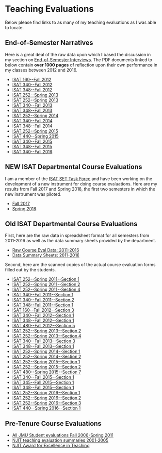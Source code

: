 # Teaching Evaluations

Below please find links to as many of my teaching evaluations as I was able to locate.

## End-of-Semester Narratives

Here is a great deal of the raw data upon which I based the discussion in my 
section on [End-of-Semester Interviews](/teaching/interviews.md). The PDF documents
linked to below contain **over 1000 pages** of reflection upon their own performance
in my classes between 2012 and 2016.

* [ISAT 160--Fall 2012](https://github.com/morphatic/sis-portfolio/raw/master/supporting_materials/evals/end_of_semester_narratives/2012_3_ISAT_160.pdf)
* [ISAT 340--Fall 2012](https://github.com/morphatic/sis-portfolio/raw/master/supporting_materials/evals/end_of_semester_narratives/2012_3_ISAT_340.pdf)
* [ISAT 348--Fall 2012](https://github.com/morphatic/sis-portfolio/raw/master/supporting_materials/evals/end_of_semester_narratives/2012_3_ISAT_340.pdf)
* [ISAT 252--Spring 2013](https://github.com/morphatic/sis-portfolio/raw/master/supporting_materials/evals/end_of_semester_narratives/2013_1_ISAT_252.pdf)
* [ISAT 252--Spring 2013](https://github.com/morphatic/sis-portfolio/raw/master/supporting_materials/evals/end_of_semester_narratives/2013_1_ISAT_252b.pdf)
* [ISAT 340--Fall 2013](https://github.com/morphatic/sis-portfolio/raw/master/supporting_materials/evals/end_of_semester_narratives/2013_3_ISAT_340.pdf)
* [ISAT 348--Fall 2013](https://github.com/morphatic/sis-portfolio/raw/master/supporting_materials/evals/end_of_semester_narratives/2013_3_ISAT_348.pdf)
* [ISAT 252--Spring 2014](https://github.com/morphatic/sis-portfolio/raw/master/supporting_materials/evals/end_of_semester_narratives/2014_1_ISAT_252.pdf)
* [ISAT 340--Fall 2014](https://github.com/morphatic/sis-portfolio/raw/master/supporting_materials/evals/end_of_semester_narratives/2014_3_ISAT_340.pdf)
* [ISAT 348--Fall 2014](https://github.com/morphatic/sis-portfolio/raw/master/supporting_materials/evals/end_of_semester_narratives/2014_3_ISAT_348.pdf)
* [ISAT 252--Spring 2015](https://github.com/morphatic/sis-portfolio/raw/master/supporting_materials/evals/end_of_semester_narratives/2015_1_ISAT_252.pdf)
* [ISAT 440--Spring 2015](https://github.com/morphatic/sis-portfolio/raw/master/supporting_materials/evals/end_of_semester_narratives/2015_1_ISAT_440.pdf)
* [ISAT 340--Fall 2015](https://github.com/morphatic/sis-portfolio/raw/master/supporting_materials/evals/end_of_semester_narratives/2015_3_ISAT_340.pdf)
* [ISAT 348--Fall 2015](https://github.com/morphatic/sis-portfolio/raw/master/supporting_materials/evals/end_of_semester_narratives/2015_3_ISAT_348.pdf)
* [ISAT 340--Fall 2016](https://github.com/morphatic/sis-portfolio/raw/master/supporting_materials/evals/end_of_semester_narratives/2016_3_ISAT_340.pdf)

## NEW ISAT Departmental Course Evaluations

I am a member of the [ISAT SET Task Force](/service/course_evals.md) and have been working
on the development of a new instrument for doing course evaluations. Here are my results
from Fall 2017 and Spring 2018, the first two semesters in which the new instrument was piloted.

* [Fall 2017]()
* [Spring 2018]()

## Old ISAT Departmental Course Evaluations

First, here are the raw data in spreadsheet format for all semesters from 2011-2016 as well
as the data summary sheets provided by the department.

* [Raw Course Eval Data: 2011-2016](https://docs.google.com/spreadsheets/d/1xqiJ_hvYGC3SGNzOVQY8dPxO77HiWF-T9z4DKlL1jfM/edit?usp=sharing)
* [Data Summary Sheets: 2011-2016](https://github.com/morphatic/sis-portfolio/raw/master/supporting_materials/evals/benton_course_eval_data_summaries_f11-f16.pdf)

Second, here are the scanned copies of the actual course evaluation forms filled out by the
students.

* [ISAT 252--Spring 2011--Section 1](https://github.com/morphatic/sis-portfolio/raw/master/supporting_materials/evals/Benton_2011/BentonSpr11ISAT252sect1.pdf)
* [ISAT 252--Spring 2011--Section 2](https://github.com/morphatic/sis-portfolio/raw/master/supporting_materials/evals/Benton_2011/BentonSpr2011ISAT252sect2.pdf)
* [ISAT 252--Spring 2011--Section 4](https://github.com/morphatic/sis-portfolio/raw/master/supporting_materials/evals/Benton_2011/BentonSpr2011ISAT252sect4.pdf)
* [ISAT 340--Fall 2011--Section 1](https://github.com/morphatic/sis-portfolio/raw/master/supporting_materials/evals/Benton_2011/BentonISAT340F11s1.pdf)
* [ISAT 340--Fall 2011--Section 2](https://github.com/morphatic/sis-portfolio/raw/master/supporting_materials/evals/Benton_2011/BentonISAT340F11s3.pdf)
* [ISAT 348--Fall 2011--Section 1](https://github.com/morphatic/sis-portfolio/raw/master/supporting_materials/evals/Benton_2011/BentonISAT348F11s1.pdf)
* [ISAT 160--Fall 2012--Section 3](https://github.com/morphatic/sis-portfolio/raw/master/supporting_materials/evals/Benton_2012/BentonISAT160Fall12s3.pdf)
* [ISAT 340--Fall 2012--Section 1](https://github.com/morphatic/sis-portfolio/raw/master/supporting_materials/evals/Benton_2012/BentonISAT340fall12s1.pdf)
* [ISAT 348--Fall 2012--Section 1](https://github.com/morphatic/sis-portfolio/raw/master/supporting_materials/evals/Benton_2012/BentonISAT348Fall12s1.pdf)
* [ISAT 480--Fall 2012--Section 5](https://github.com/morphatic/sis-portfolio/raw/master/supporting_materials/evals/Benton_2012/BentonISAT480fall12s5.pdf)
* [ISAT 252--Spring 2013--Section 2](https://github.com/morphatic/sis-portfolio/raw/master/supporting_materials/evals/Benton_2013/BentonISAT252SPR13S02.pdf)
* [ISAT 252--Spring 2013--Section 4](https://github.com/morphatic/sis-portfolio/raw/master/supporting_materials/evals/Benton_2013/BentonISAT252SPR13S04.pdf)
* [ISAT 340--Fall 2013--Section 3](https://github.com/morphatic/sis-portfolio/raw/master/supporting_materials/evals/Benton_2013/bentonISAT340Fall13S3.pdf)
* [ISAT 348--Fall 2013--Section 1](https://github.com/morphatic/sis-portfolio/raw/master/supporting_materials/evals/Benton_2011/BentonISAT348Fall13S1.pdf)
* [ISAT 252--Spring 2014--Section 1](https://github.com/morphatic/sis-portfolio/raw/master/supporting_materials/evals/Benton_2014/BentonISAT252Spr14S1.pdf)
* [ISAT 252--Spring 2014--Section 2](https://github.com/morphatic/sis-portfolio/raw/master/supporting_materials/evals/Benton_2014/BentonISAT252Spr14S2.pdf)
* [ISAT 252--Spring 2015--Section 1](https://github.com/morphatic/sis-portfolio/raw/master/supporting_materials/evals/Benton_2015/Benton25201.pdf)
* [ISAT 252--Spring 2015--Section 2](https://github.com/morphatic/sis-portfolio/raw/master/supporting_materials/evals/Benton_2015/Benton25202.pdf)
* [ISAT 480--Spring 2015--Section 7](https://github.com/morphatic/sis-portfolio/raw/master/supporting_materials/evals/Benton_2015/Benton48007.pdf)
* [ISAT 340--Fall 2015--Section 1](https://github.com/morphatic/sis-portfolio/raw/master/supporting_materials/evals/Benton_2015/bentonisat340f15.pdf)
* [ISAT 345--Fall 2015--Section 1](https://github.com/morphatic/sis-portfolio/raw/master/supporting_materials/evals/Benton_2015/bentonisat345f15.pdf)
* [ISAT 348--Fall 2015--Section 1](https://github.com/morphatic/sis-portfolio/raw/master/supporting_materials/evals/Benton_2015/bentonisat348f15.pdf)
* [ISAT 252--Spring 2016--Section 1](https://github.com/morphatic/sis-portfolio/raw/master/supporting_materials/evals/Benton_2016/Benton252-01.pdf)
* [ISAT 252--Spring 2016--Section 2](https://github.com/morphatic/sis-portfolio/raw/master/supporting_materials/evals/Benton_2016/Benton252-02.pdf)
* [ISAT 252--Spring 2016--Section 3](https://github.com/morphatic/sis-portfolio/raw/master/supporting_materials/evals/Benton_2016/Benton252-03.pdf)
* [ISAT 440--Spring 2016--Section 1](https://github.com/morphatic/sis-portfolio/raw/master/supporting_materials/evals/Benton_2016/BentonCourseNumber440SectionNumber01.pdf)

## Pre-Tenure Course Evaluations

* [All JMU Student evaluations Fall 2006-Spring 2011](https://github.com/morphatic/sis-portfolio/raw/master/supporting_materials/evals/CourseEvals-JMU-2006-2011.zip)
* [NJIT teaching evaluation summaries 2001-2005](https://github.com/morphatic/sis-portfolio/raw/master/supporting_materials/evals/NJIT/AllNJITTeachingEvaluations.pdf)
* [NJIT Award for Excellence in Teaching](https://github.com/morphatic/sis-portfolio/raw/master/supporting_materials/evals/NJIT/NJITTeachingAward.pdf)
